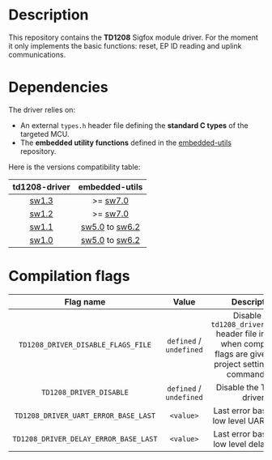 # Description

This repository contains the **TD1208** Sigfox module driver. For the moment it only implements the basic functions: reset, EP ID reading and uplink communications.

# Dependencies

The driver relies on:

* An external `types.h` header file defining the **standard C types** of the targeted MCU.
* The **embedded utility functions** defined in the [embedded-utils](https://github.com/Ludovic-Lesur/embedded-utils) repository.

Here is the versions compatibility table:

| **td1208-driver** | **embedded-utils** |
|:---:|:---:|
| [sw1.3](https://github.com/Ludovic-Lesur/td1208-driver/releases/tag/sw1.3) | >= [sw7.0](https://github.com/Ludovic-Lesur/embedded-utils/releases/tag/sw7.0) |
| [sw1.2](https://github.com/Ludovic-Lesur/td1208-driver/releases/tag/sw1.2) | >= [sw7.0](https://github.com/Ludovic-Lesur/embedded-utils/releases/tag/sw7.0) |
| [sw1.1](https://github.com/Ludovic-Lesur/td1208-driver/releases/tag/sw1.1) | [sw5.0](https://github.com/Ludovic-Lesur/embedded-utils/releases/tag/sw5.0) to [sw6.2](https://github.com/Ludovic-Lesur/embedded-utils/releases/tag/sw6.2) |
| [sw1.0](https://github.com/Ludovic-Lesur/td1208-driver/releases/tag/sw1.0) | [sw5.0](https://github.com/Ludovic-Lesur/embedded-utils/releases/tag/sw5.0) to [sw6.2](https://github.com/Ludovic-Lesur/embedded-utils/releases/tag/sw6.2) |

# Compilation flags

| **Flag name** | **Value** | **Description** |
|:---:|:---:|:---:|
| `TD1208_DRIVER_DISABLE_FLAGS_FILE` | `defined` / `undefined` | Disable the `td1208_driver_flags.h` header file inclusion when compilation flags are given in the project settings or by command line. |
| `TD1208_DRIVER_DISABLE` | `defined` / `undefined` | Disable the TD1208 driver. |
| `TD1208_DRIVER_UART_ERROR_BASE_LAST` | `<value>` | Last error base of the low level UART driver. |
| `TD1208_DRIVER_DELAY_ERROR_BASE_LAST` | `<value>` | Last error base of the low level delay driver. |
